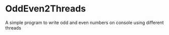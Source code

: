 # OddEven2Threads
A simple program to write odd and even numbers on console using different threads
